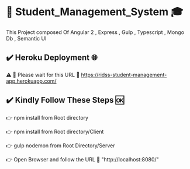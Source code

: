 #  :department_store: Student_Management_System   :mortar_board: 
This Project composed Of Angular 2 , Express , Gulp , Typescript , Mongo Db , Semantic UI

##  :heavy_check_mark:  Heroku Deployment   :globe_with_meridians:
                                                                                                                
:warning:   :checkered_flag:  Please wait for this URL    :link:   https://ridss-student-management-app.herokuapp.com/  
  
##  :heavy_check_mark:  Kindly Follow These Steps   :ok:
  
   :point_right: npm install from Root directory
                                                                 
                                                                    
   :point_right: npm install from Root directory/Client
                                                                    
                                                                      
   :point_right: gulp nodemon from Root Directory/Server
                                                                      
                                                           
   :point_right: Open Browser and follow the URL    :link:    "http://localhost:8080/"
